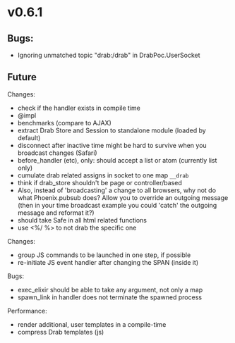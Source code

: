 
# v0.6.1

## Bugs:
* Ignoring unmatched topic "drab:/drab" in DrabPoc.UserSocket

## Future
Changes:
* check if the handler exists in compile time
* @impl
* benchmarks (compare to AJAX)
* extract Drab Store and Session to standalone module (loaded by default)
* disconnect after inactive time might be hard to survive when you broadcast changes (Safari)
* before_handler (etc), only: should accept a list or atom (currently list only)
* cumulate drab related assigns in socket to one map `__drab`
* think if drab_store shouldn't be page or controller/based
* Also, instead of 'broadcasting' a change to all browsers, why not do what Phoenix.pubsub does? Allow you to override an outgoing message (then in your time broadcast example you could 'catch' the outgoing message and reformat it?)
* should take Safe in all html related functions
* use <%/ %> to not drab the specific one

Changes:
* group JS commands to be launched in one step, if possible
* re-initiate JS event handler after changing the SPAN (inside it)

Bugs:
* exec_elixir should be able to take any argument, not only a map
* spawn_link in handler does not terminate the spawned process

Performance:
* render additional, user templates in a compile-time
* compress Drab templates (js)
